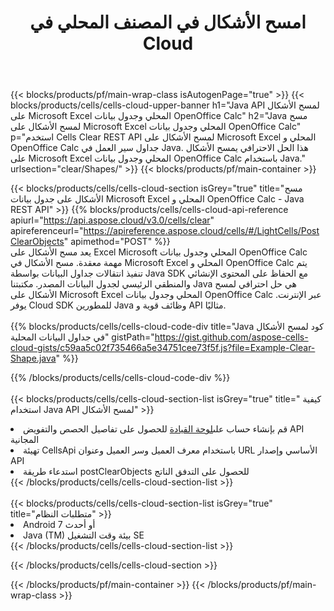 ﻿---
title:  امسح الأشكال في المصنف المحلي في Cloud
description: Cloud APIs & SDKs لمسح الأشكال على Microsoft Excel & OpenOffice Calc. قم بمسح الأشكال على جداول البيانات المحلية بواسطة Cells Cloud API. تدعم SDK أنواع لغات التطوير. وهي تشمل Android و C# و Go و Java و NodeJS و Perl و PHP و Python و Ruby و swift.
url: /ar/java/clear/shapes/
---
{{< blocks/products/pf/main-wrap-class isAutogenPage="true" >}}
{{< blocks/products/cells/cells-cloud-upper-banner h1="Java API لمسح الأشكال على Microsoft Excel المحلي وجدول بيانات OpenOffice Calc" h2="Java مسح لمسح الأشكال على Microsoft Excel المحلي وجدول بيانات OpenOffice Calc" p="استخدم Cells Clear REST API لمسح الأشكال على Microsoft Excel المحلي و OpenOffice Calc جداول سير العمل في Java. هذا الحل الاحترافي يمسح الأشكال على Microsoft Excel المحلي وجدول بيانات OpenOffice Calc باستخدام Java." urlsection="clear/Shapes/" >}}
{{< blocks/products/pf/main-container >}}

{{< blocks/products/cells/cells-cloud-section isGrey="true" title="مسح الأشكال على جدول بيانات Microsoft Excel المحلي و OpenOffice Calc - Java REST API" >}}
{{% blocks/products/cells/cells-cloud-api-reference apiurl="https://api.aspose.cloud/v3.0/cells/clear" apireferenceurl="https://apireference.aspose.cloud/cells/#/LightCells/PostClearObjects" apimethod="POST" %}}
<br/>
يعد مسح الأشكال على Excel Microsoft المحلي وجدول بيانات OpenOffice Calc مهمة معقدة. مسح الأشكال في Microsoft Excel المحلي و OpenOffice Calc يتم تنفيذ انتقالات جداول البيانات بواسطة Java SDK مع الحفاظ على المحتوى الإنشائي والمنطقي الرئيسي لجدول البيانات المصدر. مكتبتنا Java هي حل احترافي لمسح الأشكال على Microsoft Excel المحلي وجدول بيانات OpenOffice Calc عبر الإنترنت. يوفر Cloud SDK للمطورين Java وظائف قوية و API مثاليًا.
<br/>
<br/>
{{% blocks/products/cells/cells-cloud-code-div title="Java كود لمسح الأشكال في جداول البيانات المحلية" gistPath="https://gist.github.com/aspose-cells-cloud-gists/c59aa5c02f735466a5e34751cee73f5f.js?file=Example-Clear-Shape.java" %}}
  
{{% /blocks/products/cells/cells-cloud-code-div %}}
<br/>
<br/>
{{< blocks/products/cells/cells-cloud-section-list isGrey="true" title=" كيفية استخدام Java API لمسح الأشكال" >}}
<li> قم بإنشاء حساب على<a href="https://dashboard.aspose.cloud/">لوحة القيادة</a> للحصول على تفاصيل الحصص والتفويض API المجانية</li>
<li>تهيئة CellsApi باستخدام معرف العميل وسر العميل وعنوان URL الأساسي وإصدار API</li>
<li>استدعاء طريقة postClearObjects للحصول على التدفق الناتج</li>
{{< /blocks/products/cells/cells-cloud-section-list >}}
<br/>
<br/>
{{< blocks/products/cells/cells-cloud-section-list isGrey="true" title="متطلبات النظام" >}}
<li>Android 7 أو أحدث</li>
<li>Java (TM) بيئة وقت التشغيل SE</li>
{{< /blocks/products/cells/cells-cloud-section-list >}}

{{< /blocks/products/cells/cells-cloud-section >}}

{{< /blocks/products/pf/main-container >}}
{{< /blocks/products/pf/main-wrap-class >}}
